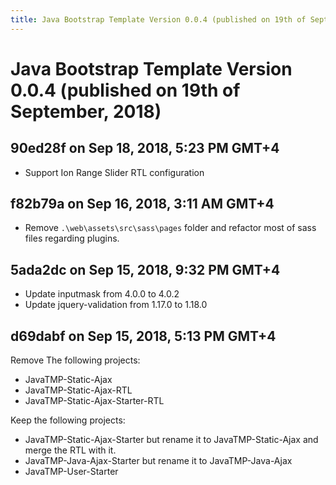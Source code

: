 ```yaml
---
title: Java Bootstrap Template Version 0.0.4 (published on 19th of September, 2018)
---
```

# Java Bootstrap Template Version 0.0.4 (published on 19th of September, 2018)

## 90ed28f on Sep 18, 2018, 5:23 PM GMT+4
- Support Ion Range Slider RTL configuration

## f82b79a on Sep 16, 2018, 3:11 AM GMT+4
- Remove `.\web\assets\src\sass\pages` folder and refactor most of sass files regarding plugins.

## 5ada2dc on Sep 15, 2018, 9:32 PM GMT+4
- Update inputmask from 4.0.0 to 4.0.2
- Update jquery-validation from 1.17.0 to 1.18.0

## d69dabf on Sep 15, 2018, 5:13 PM GMT+4
Remove The following projects:
- JavaTMP-Static-Ajax
- JavaTMP-Static-Ajax-RTL
- JavaTMP-Static-Ajax-Starter-RTL

Keep the following projects:
- JavaTMP-Static-Ajax-Starter but rename it to JavaTMP-Static-Ajax and merge the RTL with it.
- JavaTMP-Java-Ajax-Starter but rename it to JavaTMP-Java-Ajax
- JavaTMP-User-Starter